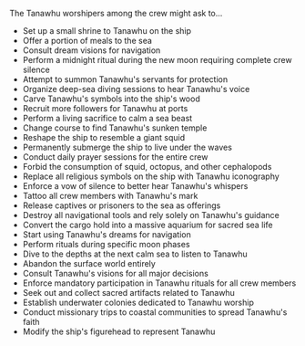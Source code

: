 
The Tanawhu worshipers among the crew might ask to...

- Set up a small shrine to Tanawhu on the ship
- Offer a portion of meals to the sea
- Consult dream visions for navigation
- Perform a midnight ritual during the new moon requiring complete crew silence
- Attempt to summon Tanawhu's servants for protection
- Organize deep-sea diving sessions to hear Tanawhu's voice
- Carve Tanawhu's symbols into the ship's wood
- Recruit more followers for Tanawhu at ports
- Perform a living sacrifice to calm a sea beast
- Change course to find Tanawhu's sunken temple
- Reshape the ship to resemble a giant squid
- Permanently submerge the ship to live under the waves
- Conduct daily prayer sessions for the entire crew
- Forbid the consumption of squid, octopus, and other cephalopods
- Replace all religious symbols on the ship with Tanawhu iconography
- Enforce a vow of silence to better hear Tanawhu's whispers
- Tattoo all crew members with Tanawhu's mark
- Release captives or prisoners to the sea as offerings
- Destroy all navigational tools and rely solely on Tanawhu's guidance
- Convert the cargo hold into a massive aquarium for sacred sea life
- Start using Tanawhu's dreams for navigation
- Perform rituals during specific moon phases
- Dive to the depths at the next calm sea to listen to Tanawhu
- Abandon the surface world entirely
- Consult Tanawhu's visions for all major decisions
- Enforce mandatory participation in Tanawhu rituals for all crew members
- Seek out and collect sacred artifacts related to Tanawhu
- Establish underwater colonies dedicated to Tanawhu worship
- Conduct missionary trips to coastal communities to spread Tanawhu's faith
- Modify the ship's figurehead to represent Tanawhu